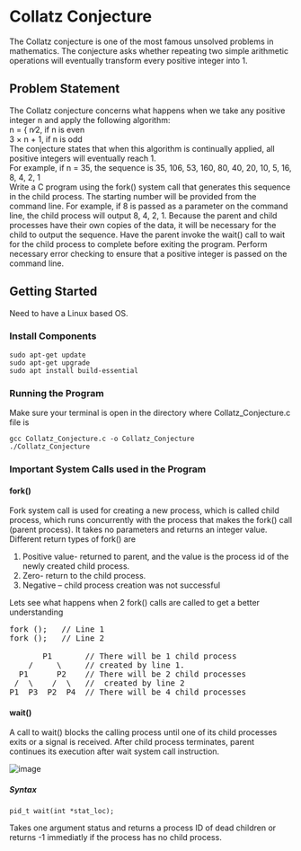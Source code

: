 # Collatz Conjecture
The Collatz conjecture is one of the most famous unsolved problems in mathematics. The conjecture asks whether repeating two simple arithmetic operations will eventually transform every positive integer into 1.
## Problem Statement
The Collatz conjecture concerns what happens when we take any positive integer n and apply the following algorithm:  
n = { n∕2, if n is even  
      3 × n + 1, if n is odd  
The conjecture states that when this algorithm is continually applied,
all positive integers will eventually reach 1.  
For example, if n = 35, the sequence is
35, 106, 53, 160, 80, 40, 20, 10, 5, 16, 8, 4, 2, 1  
Write a C program using the fork() system call that generates this
sequence in the child process. The starting number will be provided
from the command line. For example, if 8 is passed as a parameter on
the command line, the child process will output 8, 4, 2, 1. Because the
parent and child processes have their own copies of the data, it will be
necessary for the child to output the sequence. Have the parent invoke
the wait() call to wait for the child process to complete before exiting
the program. Perform necessary error checking to ensure that a positive
integer is passed on the command line.

## Getting Started
Need to have a Linux based OS.
### Install Components
```
sudo apt-get update
sudo apt-get upgrade  
sudo apt install build-essential
```
### Running the Program
Make sure your terminal is open in the directory where Collatz_Conjecture.c file is  
```
gcc Collatz_Conjecture.c -o Collatz_Conjecture
./Collatz_Conjecture
```
### Important System Calls used in the Program
#### fork()
Fork system call is used for creating a new process, which is called child process, which runs concurrently with the process that makes the fork() call (parent process). 
It takes no parameters and returns an integer value.  
Different return types of fork() are
1)	Positive value- returned to parent, and the value is the  process id of the newly created child process.
2)	Zero- return to the child process.
3)	Negative – child process creation was not successful  
  
Lets see what happens when 2 fork() calls are called to get a better understanding  
<pre>
fork ();   // Line 1
fork ();   // Line 2

       P1       // There will be 1 child process 
    /     \     // created by line 1.
  P1      P2    // There will be 2 child processes
 /  \    /  \   //  created by line 2
P1  P3  P2  P4  // There will be 4 child processes 
</pre>
#### wait()
A call to wait() blocks the calling process until one of its child processes exits or a signal is received. After child process terminates, parent continues its execution after wait system call instruction.  
  
![image](https://user-images.githubusercontent.com/58753266/200108512-f9424bef-9de9-47ad-b75c-9c1aa76f6410.png)
##### Syntax
```
pid_t wait(int *stat_loc);  
```
Takes one argument status and returns a process ID of dead children or returns -1 immediatly if the process has no child process.  
